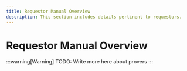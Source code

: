 ```yaml
---
title: Requestor Manual Overview
description: This section includes details pertinent to requestors.
---
```


# Requestor Manual Overview

:::warning[Warning]
TODO: Write more here about provers
:::
